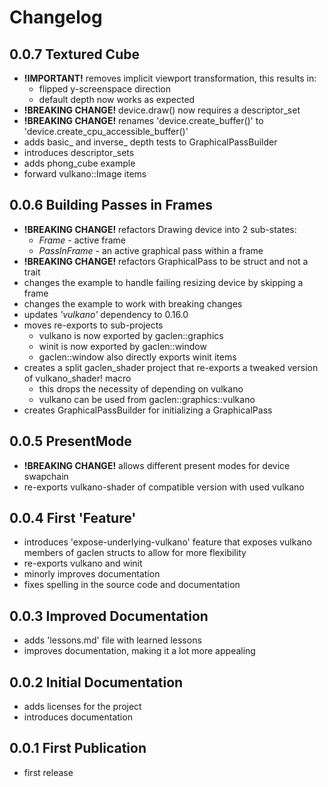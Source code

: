 # Changelog

## 0.0.7 Textured Cube

- **!IMPORTANT!** removes implicit viewport transformation, this results in:
  - flipped y-screenspace direction
  - default depth now works as expected
- **!BREAKING CHANGE!** device.draw() now requires a descriptor_set
- **!BREAKING CHANGE!** renames 'device.create_buffer()' to 'device.create_cpu_accessible_buffer()'
- adds basic_ and inverse_ depth tests to GraphicalPassBuilder
- introduces descriptor_sets
- adds phong_cube example
- forward vulkano::Image items

## 0.0.6 Building Passes in Frames

- **!BREAKING CHANGE!** refactors Drawing device into 2 sub-states:
  - *Frame* - active frame
  - *PassInFrame* - an active graphical pass within a frame
- **!BREAKING CHANGE!** refactors GraphicalPass to be struct and not a trait
- changes the example to handle failing resizing device by skipping a frame
- changes the example to work with breaking changes
- updates *'vulkano'* dependency to 0.16.0
- moves re-exports to sub-projects
  - vulkano is now exported by gaclen::graphics
  - winit is now exported by gaclen::window
  - gaclen::window also directly exports winit items
- creates a split gaclen_shader project that re-exports a tweaked version of vulkano_shader! macro
  - this drops the necessity of depending on vulkano
  - vulkano can be used from gaclen::graphics::vulkano
- creates GraphicalPassBuilder for initializing a GraphicalPass

## 0.0.5 PresentMode

- **!BREAKING CHANGE!** allows different present modes for device swapchain
- re-exports vulkano-shader of compatible version with used vulkano

## 0.0.4 First 'Feature'

- introduces 'expose-underlying-vulkano' feature that exposes vulkano members of gaclen structs to allow for more flexibility
- re-exports vulkano and winit
- minorly improves documentation
- fixes spelling in the source code and documentation

## 0.0.3 Improved Documentation

- adds 'lessons.md' file with learned lessons
- improves documentation, making it a lot more appealing

## 0.0.2 Initial Documentation

- adds licenses for the project
- introduces documentation

## 0.0.1 First Publication

- first release
